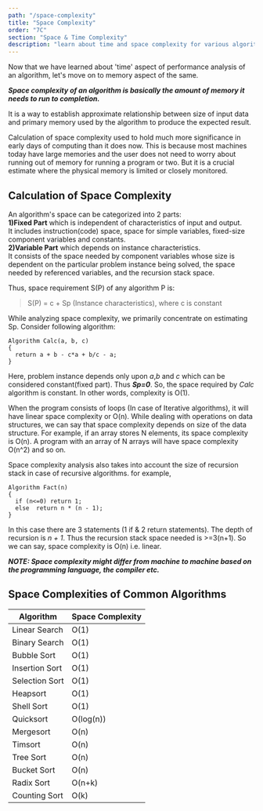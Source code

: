 ```yaml
---
path: "/space-complexity"
title: "Space Complexity"
order: "7C"
section: "Space & Time Complexity"
description: "learn about time and space complexity for various algorithms"
---
```


Now that we have learned about 'time' aspect of performance analysis of an algorithm, let's move on to memory aspect of the same.

***Space complexity of an algorithm is basically the amount of memory it needs to run to completion.***

It is a way to establish approximate relationship between size of input data and primary memory used by the algorithm to produce the expected result.

Calculation of space complexity used to hold much more significance in early days of computing than it does now. This is because most machines today have large memories and the user does not need to worry about running out of memory for running a program or two. But it is a crucial estimate where the physical memory is limited or closely monitored.

## **Calculation of Space Complexity**

An algorithm's space can be categorized into 2 parts:\
**1)Fixed Part** which is independent of characteristics of input and output.\
It includes instruction(code) space, space for simple variables, fixed-size component variables and constants.\
**2)Variable Part** which depends on instance characteristics.\
It consists of the space needed by component variables whose size is dependent on the particular problem instance being solved, the space needed by referenced variables, and the recursion stack space.

Thus, space requirement S(P) of any algorithm P is:
> S(P) = c + Sp (Instance characteristics), where c is constant

While analyzing space complexity, we primarily concentrate on estimating Sp.
Consider following algorithm:
```
Algorithm Calc(a, b, c)
{
  return a + b - c*a + b/c - a;
}
```
Here, problem instance depends only upon *a*,*b* and *c* which can be considered constant(fixed part). Thus ***Sp=0***. So, the space required by *Calc* algorithm is constant. In other words, complexity is O(1).

When the program consists of loops (In case of Iterative algorithms), it will have linear space complexity or O(n).
While dealing with operations on data structures, we can say that space complexity depends on size of the data structure. For example, if an array stores N elements, its space complexity is O(n). A program with an array of N arrays will have space complexity O(n^2) and so on.

Space complexity analysis also takes into account the size of recursion stack in case of recursive algorithms. for example,
```
Algorithm Fact(n)
{
  if (n<=0) return 1;
  else  return n * (n - 1);
}
```
In this case there are 3 statements (1 if & 2 return statements). The depth of recursion is *n + 1*. Thus the recursion stack space needed is >=3(n+1). So we can say, space complexity is O(n) i.e. linear.

***NOTE: Space complexity might differ from machine to machine based on the programming language, the compiler etc.***


## **Space Complexities of Common Algorithms**
| Algorithm | Space Complexity |
| --------- | ---------------- |
| Linear Search | O(1) |
| Binary Search | O(1) |
| Bubble Sort	|	O(1) |
| Insertion Sort	|	O(1) |
| Selection Sort	|	O(1) |
| Heapsort	|	O(1) |
| Shell Sort	|	O(1) |
| Quicksort | O(log(n)) |
| Mergesort	|	O(n) |
| Timsort	|	O(n) |
| Tree Sort	|	O(n) |
| Bucket Sort |		O(n) |
| Radix Sort	|	O(n+k) |
| Counting Sort	|	O(k) |
